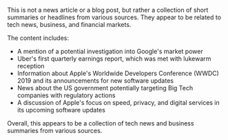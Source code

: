 This is not a news article or a blog post, but rather a collection of short summaries or headlines from various sources. They appear to be related to tech news, business, and financial markets.

The content includes:

* A mention of a potential investigation into Google's market power
* Uber's first quarterly earnings report, which was met with lukewarm reception
* Information about Apple's Worldwide Developers Conference (WWDC) 2019 and its announcements for new software updates
* News about the US government potentially targeting Big Tech companies with regulatory actions
* A discussion of Apple's focus on speed, privacy, and digital services in its upcoming software updates

Overall, this appears to be a collection of tech news and business summaries from various sources.